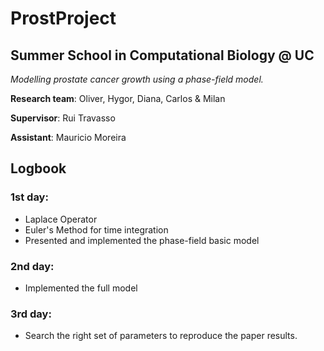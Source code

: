 # ProstProject
## Summer School in Computational Biology @ UC 

*Modelling prostate cancer growth using a phase-field model.*

**Research team**: Oliver, Hygor, Diana, Carlos & Milan

**Supervisor**: Rui Travasso

**Assistant**: Mauricio Moreira

## Logbook
### 1st day:
- Laplace Operator
- Euler's Method for time integration
- Presented and implemented the phase-field basic model
### 2nd day:
- Implemented the full model
### 3rd day:
- Search the right set of parameters to reproduce the paper results.
